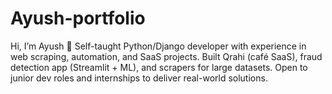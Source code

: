 # Ayush-portfolio
Hi, I’m Ayush 👋 Self-taught Python/Django developer with experience in web scraping, automation, and SaaS projects. Built Qrahi (café SaaS), fraud detection app (Streamlit + ML), and scrapers for large datasets. Open to junior dev roles and internships to deliver real-world solutions.
